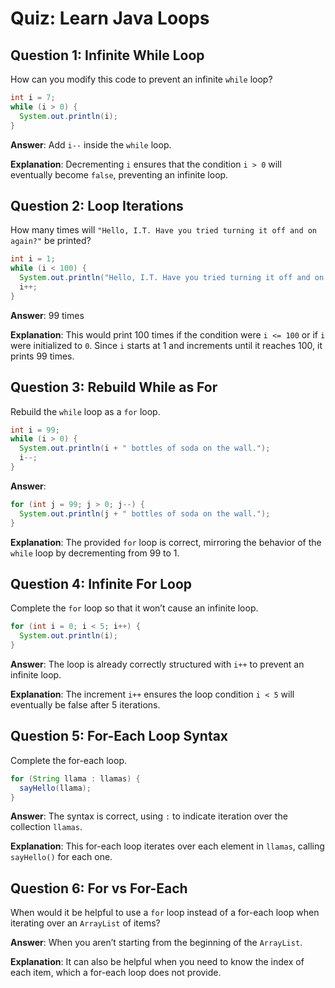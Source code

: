 # Quiz: Learn Java Loops

## Question 1: Infinite While Loop

How can you modify this code to prevent an infinite `while` loop?

```java
int i = 7;
while (i > 0) {
  System.out.println(i);
}
```

**Answer**: Add `i--` inside the `while` loop.

**Explanation**: Decrementing `i` ensures that the condition `i > 0` will eventually become `false`, preventing an infinite loop.

## Question 2: Loop Iterations

How many times will `"Hello, I.T. Have you tried turning it off and on again?"` be printed?

```java
int i = 1;
while (i < 100) {
  System.out.println("Hello, I.T. Have you tried turning it off and on again?");
  i++;
}
```

**Answer**: 99 times

**Explanation**: This would print 100 times if the condition were `i <= 100` or if `i` were initialized to `0`. Since `i` starts at 1 and increments until it reaches 100, it prints 99 times.

## Question 3: Rebuild While as For

Rebuild the `while` loop as a `for` loop.

```java
int i = 99;
while (i > 0) {
  System.out.println(i + " bottles of soda on the wall.");
  i--;
}
```

**Answer**:

```java
for (int j = 99; j > 0; j--) {
  System.out.println(j + " bottles of soda on the wall.");
}
```

**Explanation**: The provided `for` loop is correct, mirroring the behavior of the `while` loop by decrementing from 99 to 1.

## Question 4: Infinite For Loop

Complete the `for` loop so that it won’t cause an infinite loop.

```java
for (int i = 0; i < 5; i++) {
  System.out.println(i);
}
```

**Answer**: The loop is already correctly structured with `i++` to prevent an infinite loop.

**Explanation**: The increment `i++` ensures the loop condition `i < 5` will eventually be false after 5 iterations.

## Question 5: For-Each Loop Syntax

Complete the for-each loop.

```java
for (String llama : llamas) {
  sayHello(llama);
}
```

**Answer**: The syntax is correct, using `:` to indicate iteration over the collection `llamas`.

**Explanation**: This for-each loop iterates over each element in `llamas`, calling `sayHello()` for each one.

## Question 6: For vs For-Each

When would it be helpful to use a `for` loop instead of a for-each loop when iterating over an `ArrayList` of items?

**Answer**: When you aren’t starting from the beginning of the `ArrayList`.

**Explanation**: It can also be helpful when you need to know the index of each item, which a for-each loop does not provide.
